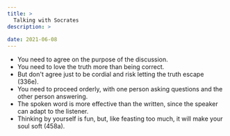 ```yaml
---
title: >
  Talking with Socrates
description: >
   
date: 2021-06-08
---
```


- You need to agree on the purpose of the discussion.
- You need to love the truth more than being correct.
- But don't agree just to be cordial and risk letting the truth escape (336e).
- You need to proceed orderly, with one person asking questions and the other person answering.
- The spoken word is more effective than the written, since the speaker can adapt to the listener.
- Thinking by yourself is fun, but, like feasting too much, it will make your soul soft (458a).
